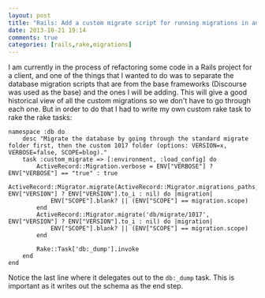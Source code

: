 ```yaml
---
layout: post
title: "Rails: Add a custom migrate script for running migrations in another location."
date: 2013-10-21 19:14
comments: true
categories: [rails,rake,migrations]
---
```


I am currently in the process of refactoring some code in a Rails project for a client, and one of the things that I wanted to do was to separate the database migration scripts that are from the base frameworks (Discourse was used as the base) and the ones I will be adding. This will give a good historical view of all the custom migrations so we don't have to go through each one. But in order to do that I had to write my own custom rake task to rake the rake tasks:

```
namespace :db do
    desc "Migrate the database by going through the standard migrate folder first, then the custom 1017 folder (options: VERSION=x, VERBOSE=false, SCOPE=blog)."
    task :custom_migrate => [:environment, :load_config] do
        ActiveRecord::Migration.verbose = ENV["VERBOSE"] ? ENV["VERBOSE"] == "true" : true
        ActiveRecord::Migrator.migrate(ActiveRecord::Migrator.migrations_paths, ENV["VERSION"] ? ENV["VERSION"].to_i : nil) do |migration|
            ENV["SCOPE"].blank? || (ENV["SCOPE"] == migration.scope)
        end
        ActiveRecord::Migrator.migrate('db/migrate/1017', ENV["VERSION"] ? ENV["VERSION"].to_i : nil) do |migration|
            ENV["SCOPE"].blank? || (ENV["SCOPE"] == migration.scope)
        end

        Rake::Task['db:_dump'].invoke
    end
end
```

Notice the last line where it delegates out to the ```db:_dump``` task. This is important as it writes out the schema as the end step. 
